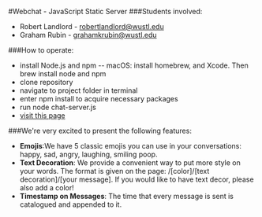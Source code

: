 #Webchat - JavaScript Static Server
###Students involved:
- Robert Landlord - robertlandlord@wustl.edu
- Graham Rubin - grahamkrubin@wustl.edu

###How to operate:
- install Node.js and npm
-- macOS: install homebrew, and Xcode. Then brew install node and npm
- clone repository
- navigate to project folder in terminal
- enter npm install to acquire necessary packages
- run node chat-server.js
- [visit this page](http://localhost:3456)

###We're very excited to present the following features:
- **Emojis**:We have 5 classic emojis you can use in your conversations: happy, sad, angry, laughing, smiling poop.
-  **Text Decoration**: We provide a convenient way to put more style on your words. The format is given on the page: /[color]/[text decoration]/[your message]. If you would like to have text decor, please also add a color!
- **Timestamp on Messages**: The time that every message is sent is catalogued and appended to it.
